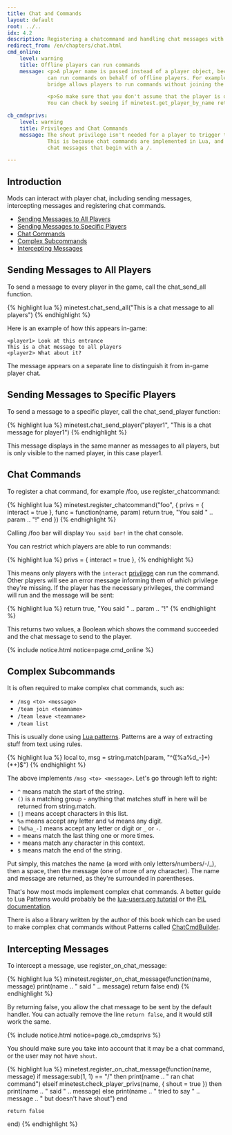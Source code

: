 ```yaml
---
title: Chat and Commands
layout: default
root: ../..
idx: 4.2
description: Registering a chatcommand and handling chat messages with register_on_chat_message
redirect_from: /en/chapters/chat.html
cmd_online:
    level: warning
    title: Offline players can run commands
    message: <p>A player name is passed instead of a player object, because mods
             can run commands on behalf of offline players. For example, the IRC
             bridge allows players to run commands without joining the game.</p>

             <p>So make sure that you don't assume that the player is online.
             You can check by seeing if minetest.get_player_by_name returns a player.</p>

cb_cmdsprivs:
    level: warning
    title: Privileges and Chat Commands
    message: The shout privilege isn't needed for a player to trigger this callback.
             This is because chat commands are implemented in Lua, and are just
             chat messages that begin with a /.

---
```


## Introduction

Mods can interact with player chat, including
sending messages, intercepting messages and registering chat commands.

* [Sending Messages to All Players](#sending-messages-to-all-players)
* [Sending Messages to Specific Players](#sending-messages-to-specific-players)
* [Chat Commands](#chat-commands)
* [Complex Subcommands](#complex-subcommands)
* [Intercepting Messages](#intercepting-messages)

## Sending Messages to All Players

To send a message to every player in the game, call the chat_send_all function.

{% highlight lua %}
minetest.chat_send_all("This is a chat message to all players")
{% endhighlight %}

Here is an example of how this appears in-game:

    <player1> Look at this entrance
    This is a chat message to all players
    <player2> What about it?

The message appears on a separate line to distinguish it from in-game player chat.

## Sending Messages to Specific Players

To send a message to a specific player, call the chat_send_player function:

{% highlight lua %}
minetest.chat_send_player("player1", "This is a chat message for player1")
{% endhighlight %}

This message displays in the same manner as messages to all players, but is
only visible to the named player, in this case player1.

## Chat Commands

To register a chat command, for example /foo, use register_chatcommand:

{% highlight lua %}
minetest.register_chatcommand("foo", {
    privs = {
        interact = true
    },
    func = function(name, param)
        return true, "You said " .. param .. "!"
    end
})
{% endhighlight %}

Calling /foo bar will display `You said bar!` in the chat console.

You can restrict which players are able to run commands:

{% highlight lua %}
privs = {
    interact = true
},
{% endhighlight %}

This means only players with the `interact` [privilege](privileges.html) can run the
command. Other players will see an error message informing them of which
privilege they're missing. If the player has the necessary privileges, the command
will run and the message will be sent:

{% highlight lua %}
return true, "You said " .. param .. "!"
{% endhighlight %}

This returns two values, a Boolean which shows the command succeeded
and the chat message to send to the player.

{% include notice.html notice=page.cmd_online %}

## Complex Subcommands

It is often required to make complex chat commands, such as:

* `/msg <to> <message>`
* `/team join <teamname>`
* `/team leave <teamname>`
* `/team list`

This is usually done using [Lua patterns](https://www.lua.org/pil/20.2.html).
Patterns are a way of extracting stuff from text using rules.

{% highlight lua %}
local to, msg = string.match(param, "^([%a%d_-]+) (*+)$")
{% endhighlight %}

The above implements `/msg <to> <message>`. Let's go through left to right:

* `^` means match the start of the string.
* `()` is a matching group - anything that matches stuff in here will be
  returned from string.match.
* `[]` means accept characters in this list.
* `%a` means accept any letter and `%d` means any digit.
* `[%d%a_-]` means accept any letter or digit or `_` or `-`.
* `+` means match the last thing one or more times.
* `*` means match any character in this context.
* `$` means match the end of the string.

Put simply, this matches the name (a word with only letters/numbers/-/_),
then a space, then the message (one of more of any character). The name and
message are returned, as they're surrounded in parentheses.

That's how most mods implement complex chat commands. A better guide to Lua
Patterns would probably be the
[lua-users.org tutorial](http://lua-users.org/wiki/PatternsTutorial)
or the [PIL documentation](https://www.lua.org/pil/20.2.html).

There is also a library written by the author of this book which can be used
to make complex chat commands without Patterns called
[ChatCmdBuilder](chat_complex.html).


## Intercepting Messages

To intercept a message, use register_on_chat_message:

{% highlight lua %}
minetest.register_on_chat_message(function(name, message)
    print(name .. " said " .. message)
    return false
end)
{% endhighlight %}

By returning false, you allow the chat message to be sent by the default
handler. You can actually remove the line `return false`, and it would still
work the same.

{% include notice.html notice=page.cb_cmdsprivs %}

You should make sure you take into account that it may be a chat command,
or the user may not have `shout`.

{% highlight lua %}
minetest.register_on_chat_message(function(name, message)
    if message:sub(1, 1) == "/" then
        print(name .. " ran chat command")
    elseif minetest.check_player_privs(name, { shout = true }) then
        print(name .. " said " .. message)
    else
        print(name .. " tried to say " .. message .. " but doesn't have shout")
    end

    return false
end)
{% endhighlight %}
